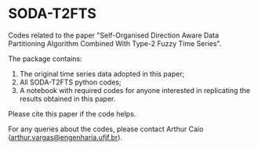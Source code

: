 # SODA-T2FTS

Codes related to the paper "Self-Organised Direction Aware Data Partitioning Algorithm Combined With Type-2 Fuzzy Time Series".

The package contains:

1. The original time series data adopted in this paper;
2. All SODA-T2FTS python codes;
3. A notebook with required codes for anyone interested in replicating the results obtained in this paper.

Please cite this paper if the code helps.

For any queries about the codes, please contact Arthur Caio (arthur.vargas@engenharia.ufjf.br).

